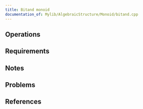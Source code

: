 ```yaml
---
title: Bitand monoid
documentation_of: Mylib/AlgebraicStructure/Monoid/bitand.cpp
---
```


## Operations

## Requirements

## Notes

## Problems

## References
